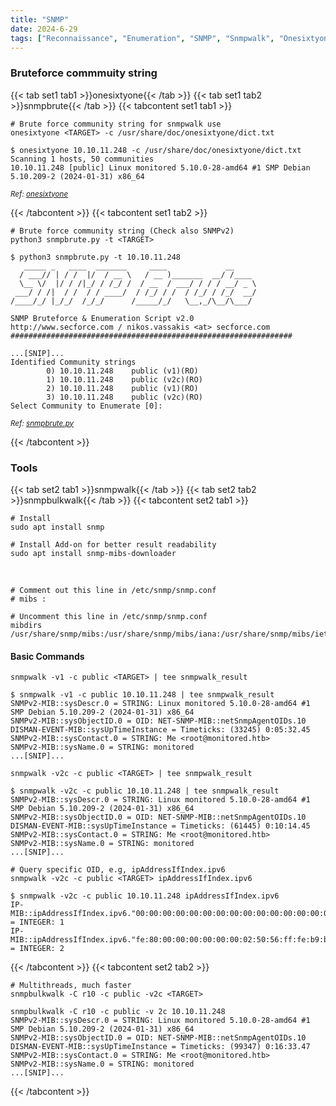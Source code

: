 ```yaml
---
title: "SNMP"
date: 2024-6-29
tags: ["Reconnaissance", "Enumeration", "SNMP", "Snmpwalk", "Onesixtyone", "Database Dumping"]
---
```


### Bruteforce commmuity string

{{< tab set1 tab1 >}}onesixtyone{{< /tab >}}
{{< tab set1 tab2 >}}snmpbrute{{< /tab >}}
{{< tabcontent set1 tab1 >}}

```console
# Brute force community string for snmpwalk use
onesixtyone <TARGET> -c /usr/share/doc/onesixtyone/dict.txt
```

```console {class="sample-code"}
$ onesixtyone 10.10.11.248 -c /usr/share/doc/onesixtyone/dict.txt
Scanning 1 hosts, 50 communities
10.10.11.248 [public] Linux monitored 5.10.0-28-amd64 #1 SMP Debian 5.10.209-2 (2024-01-31) x86_64
```

<small>*Ref: [onesixtyone](https://github.com/trailofbits/onesixtyone)*</small>

{{< /tabcontent >}}
{{< tabcontent set1 tab2 >}}

```console
# Brute force community string (Check also SNMPv2)
python3 snmpbrute.py -t <TARGET>
```

```console {class="sample-code"}
$ python3 snmpbrute.py -t 10.10.11.248
   _____ _   ____  _______     ____             __     
  / ___// | / /  |/  / __ \   / __ )_______  __/ /____ 
  \__ \/  |/ / /|_/ / /_/ /  / __  / ___/ / / / __/ _ \
 ___/ / /|  / /  / / ____/  / /_/ / /  / /_/ / /_/  __/
/____/_/ |_/_/  /_/_/      /_____/_/   \__,_/\__/\___/ 

SNMP Bruteforce & Enumeration Script v2.0
http://www.secforce.com / nikos.vassakis <at> secforce.com
###############################################################

...[SNIP]...                                                                                                                                                                       
Identified Community strings                                                                                                                                                                                        
        0) 10.10.11.248    public (v1)(RO)
        1) 10.10.11.248    public (v2c)(RO)
        2) 10.10.11.248    public (v1)(RO)
        3) 10.10.11.248    public (v2c)(RO)
Select Community to Enumerate [0]:
```

<small>*Ref: [snmpbrute.py](https://github.com/SECFORCE/SNMP-Brute/blob/master/snmpbrute.py)*</small>

{{< /tabcontent >}}

### Tools

{{< tab set2 tab1 >}}snmpwalk{{< /tab >}}
{{< tab set2 tab2 >}}snmpbulkwalk{{< /tab >}}
{{< tabcontent set2 tab1 >}}

```console
# Install
sudo apt install snmp
```

```console
# Install Add-on for better result readability
sudo apt install snmp-mibs-downloader
```

<br>

```console
# Comment out this line in /etc/snmp/snmp.conf
# mibs :

# Uncomment this line in /etc/snmp/snmp.conf
mibdirs /usr/share/snmp/mibs:/usr/share/snmp/mibs/iana:/usr/share/snmp/mibs/ietf
```

#### Basic Commands

```console
snmpwalk -v1 -c public <TARGET> | tee snmpwalk_result
```

```console {class="sample-code"}
$ snmpwalk -v1 -c public 10.10.11.248 | tee snmpwalk_result
SNMPv2-MIB::sysDescr.0 = STRING: Linux monitored 5.10.0-28-amd64 #1 SMP Debian 5.10.209-2 (2024-01-31) x86_64
SNMPv2-MIB::sysObjectID.0 = OID: NET-SNMP-MIB::netSnmpAgentOIDs.10
DISMAN-EVENT-MIB::sysUpTimeInstance = Timeticks: (33245) 0:05:32.45
SNMPv2-MIB::sysContact.0 = STRING: Me <root@monitored.htb>
SNMPv2-MIB::sysName.0 = STRING: monitored
...[SNIP]...
```

```console
snmpwalk -v2c -c public <TARGET> | tee snmpwalk_result
```

```console {class="sample-code"}
$ snmpwalk -v2c -c public 10.10.11.248 | tee snmpwalk_result
SNMPv2-MIB::sysDescr.0 = STRING: Linux monitored 5.10.0-28-amd64 #1 SMP Debian 5.10.209-2 (2024-01-31) x86_64
SNMPv2-MIB::sysObjectID.0 = OID: NET-SNMP-MIB::netSnmpAgentOIDs.10
DISMAN-EVENT-MIB::sysUpTimeInstance = Timeticks: (61445) 0:10:14.45
SNMPv2-MIB::sysContact.0 = STRING: Me <root@monitored.htb>
SNMPv2-MIB::sysName.0 = STRING: monitored
...[SNIP]...
```

```console
# Query specific OID, e.g, ipAddressIfIndex.ipv6
snmpwalk -v2c -c public <TARGET> ipAddressIfIndex.ipv6
```

```console {class="sample-code"}
$ snmpwalk -v2c -c public 10.10.11.248 ipAddressIfIndex.ipv6
IP-MIB::ipAddressIfIndex.ipv6."00:00:00:00:00:00:00:00:00:00:00:00:00:00:00:01" = INTEGER: 1
IP-MIB::ipAddressIfIndex.ipv6."fe:80:00:00:00:00:00:00:02:50:56:ff:fe:b9:b0:de" = INTEGER: 2
```

{{< /tabcontent >}}
{{< tabcontent set2 tab2 >}}

```console
# Multithreads, much faster
snmpbulkwalk -C r10 -c public -v2c <TARGET>
```

```console {class="sample-code"}
snmpbulkwalk -C r10 -c public -v 2c 10.10.11.248
SNMPv2-MIB::sysDescr.0 = STRING: Linux monitored 5.10.0-28-amd64 #1 SMP Debian 5.10.209-2 (2024-01-31) x86_64
SNMPv2-MIB::sysObjectID.0 = OID: NET-SNMP-MIB::netSnmpAgentOIDs.10
DISMAN-EVENT-MIB::sysUpTimeInstance = Timeticks: (99347) 0:16:33.47
SNMPv2-MIB::sysContact.0 = STRING: Me <root@monitored.htb>
SNMPv2-MIB::sysName.0 = STRING: monitored
...[SNIP]...
```

{{< /tabcontent >}}
